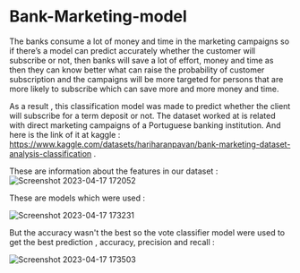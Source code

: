 # Bank-Marketing-model
The banks consume a lot of money and time in the marketing campaigns so if there’s a model can predict accurately whether the customer will subscribe or not, then banks will save a lot of effort, money and time as then they can know better what can raise the probability of customer subscription and the campaigns will be more targeted for persons that are more likely to subscribe which can save more and more money and time. 

As a result , this classification model was made to predict whether the client will subscribe for a term deposit or not. The dataset worked at is related with direct marketing campaigns of a Portuguese banking institution. And here is the link of it at kaggle : https://www.kaggle.com/datasets/hariharanpavan/bank-marketing-dataset-analysis-classification .


These are information about the features in our dataset :
![Screenshot 2023-04-17 172052](https://user-images.githubusercontent.com/107771328/232533389-829142cd-ca1f-471c-884e-0fb33df4778a.jpg)
 
These are models which were used : 

![Screenshot 2023-04-17 173231](https://user-images.githubusercontent.com/107771328/232537359-58746328-f822-4aad-af27-24b2a7b63264.jpg)


But the accuracy wasn't the best so the vote classifier model were used to get the best prediction , accuracy, precision and recall :

![Screenshot 2023-04-17 173503](https://user-images.githubusercontent.com/107771328/232537437-61575f67-a54b-46f6-8f49-6d091766758f.jpg)

